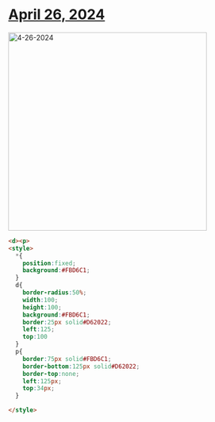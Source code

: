 # [April 26, 2024](https://cssbattle.dev/play/MjspbN9bLWsAQlJYGgsx)

<img src="https://firebasestorage.googleapis.com/v0/b/cssbattleapp.appspot.com/o/user%2Fummd3POvEDfFyeFvVdOMG3OOrwE2%2Ftargets%2Ftarget_4bzWFhd@2x.png?alt=media" width="400" alt="4-26-2024" />

```html
<d><p>
<style>
  *{
    position:fixed;
    background:#FBD6C1;
  }
  d{
    border-radius:50%;
    width:100;
    height:100;
    background:#FBD6C1;
    border:25px solid#D62022;
    left:125;
    top:100
  }
  p{
    border:75px solid#FBD6C1;
    border-bottom:125px solid#D62022;
    border-top:none;
    left:125px;
    top:34px;
  }

</style>
```
